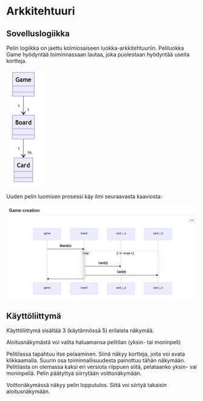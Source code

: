 # Arkkitehtuuri

## Sovelluslogiikka

Pelin logiikka on jaettu kolmiosaiseen luokka-arkkitehtuuriin. Peliluokka Game hyödyntää toiminnassaan lautaa, joka puolestaan hyödyntää useita kortteja.

![Luokkakaavio](luokkakaavio.png)

Uuden pelin luomisen prosessi käy ilmi seuraavasta kaaviosta:

![Sekvenssikaavio](sekvenssikaavio.png)

## Käyttöliittymä

Käyttöliittymä sisältää 3 (käytännössä 5) erilaista näkymää.

Aloitusnäkymästä voi valita haluamansa pelitilan (yksin- tai moninpeli)

Pelitilassa tapahtuu itse pelaaminen. Siinä näkyy kortteja, joita voi avata klikkaamalla. Suurin osa toiminnallisuudesta painottuu tähän näkymään. Pelitilasta on olemassa kaksi eri versiota riippuen siitä, pelataanko yksin- vai moninpeliä. Pelin päätyttyä siirrytään voittonäkymään.

Voittonäkymässä näkyy pelin lopputulos. Siitä voi siirtyä takaisin aloitusnäkymään.




